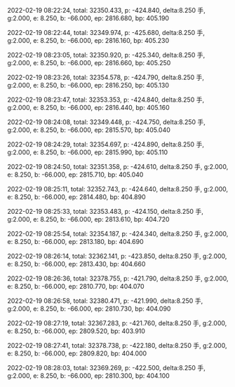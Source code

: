 2022-02-19 08:22:24, total: 32350.433, p: -424.840, delta:8.250 手, g:2.000, e: 8.250, b: -66.000, ep: 2816.680, bp: 405.190

2022-02-19 08:22:44, total: 32349.974, p: -425.680, delta:8.250 手, g:2.000, e: 8.250, b: -66.000, ep: 2816.160, bp: 405.230

2022-02-19 08:23:05, total: 32350.920, p: -425.340, delta:8.250 手, g:2.000, e: 8.250, b: -66.000, ep: 2816.660, bp: 405.250

2022-02-19 08:23:26, total: 32354.578, p: -424.790, delta:8.250 手, g:2.000, e: 8.250, b: -66.000, ep: 2816.250, bp: 405.130

2022-02-19 08:23:47, total: 32353.353, p: -424.840, delta:8.250 手, g:2.000, e: 8.250, b: -66.000, ep: 2816.440, bp: 405.160

2022-02-19 08:24:08, total: 32349.448, p: -424.750, delta:8.250 手, g:2.000, e: 8.250, b: -66.000, ep: 2815.570, bp: 405.040

2022-02-19 08:24:29, total: 32354.697, p: -424.890, delta:8.250 手, g:2.000, e: 8.250, b: -66.000, ep: 2815.990, bp: 405.110

2022-02-19 08:24:50, total: 32351.358, p: -424.610, delta:8.250 手, g:2.000, e: 8.250, b: -66.000, ep: 2815.710, bp: 405.040

2022-02-19 08:25:11, total: 32352.743, p: -424.640, delta:8.250 手, g:2.000, e: 8.250, b: -66.000, ep: 2814.480, bp: 404.890

2022-02-19 08:25:33, total: 32353.483, p: -424.150, delta:8.250 手, g:2.000, e: 8.250, b: -66.000, ep: 2813.610, bp: 404.720

2022-02-19 08:25:54, total: 32354.187, p: -424.340, delta:8.250 手, g:2.000, e: 8.250, b: -66.000, ep: 2813.180, bp: 404.690

2022-02-19 08:26:14, total: 32362.141, p: -423.850, delta:8.250 手, g:2.000, e: 8.250, b: -66.000, ep: 2813.430, bp: 404.660

2022-02-19 08:26:36, total: 32378.755, p: -421.790, delta:8.250 手, g:2.000, e: 8.250, b: -66.000, ep: 2810.770, bp: 404.070

2022-02-19 08:26:58, total: 32380.471, p: -421.990, delta:8.250 手, g:2.000, e: 8.250, b: -66.000, ep: 2810.730, bp: 404.090

2022-02-19 08:27:19, total: 32367.283, p: -421.760, delta:8.250 手, g:2.000, e: 8.250, b: -66.000, ep: 2809.520, bp: 403.910

2022-02-19 08:27:41, total: 32378.738, p: -422.180, delta:8.250 手, g:2.000, e: 8.250, b: -66.000, ep: 2809.820, bp: 404.000

2022-02-19 08:28:03, total: 32369.269, p: -422.500, delta:8.250 手, g:2.000, e: 8.250, b: -66.000, ep: 2810.300, bp: 404.100